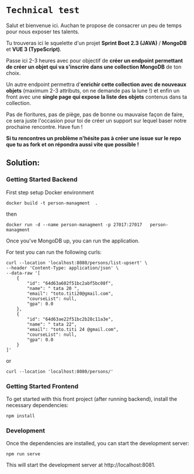 # **`Technical test`**

Salut et bienvenue ici. Auchan te propose de consacrer un peu de temps pour nous exposer tes talents.

Tu trouveras ici le squelette d'un projet **Sprint Boot 2.3 (JAVA)** / **MongoDB** et **VUE 3 (TypeScript)**.

Passe ici 2-3 heures avec pour objectif de **créer un endpoint permettant de créer un objet qui va s'inscrire dans une collection MongoDB** de ton choix. 

Un autre endpoint permettra d'**enrichir cette collection avec de nouveaux objets** (maximum 2-3 attributs, on ne demande pas la lune !) et enfin un front avec une **single page qui expose la liste des objets** contenus dans ta collection.

Pas de fioritures, pas de piège, pas de bonne ou mauvaise façon de faire, ce sera juste l'occasion pour toi de créer un support sur lequel baser notre prochaine rencontre.
Have fun !

**Si tu rencontres un problème n'hésite pas à créer une issue sur le repo que tu as fork et on répondra aussi vite que possible !**

## Solution:   
### Getting Started Backend
First step setup Docker environment
```shell
docker build -t person-managment  .
```
then
```shell
docker run -d --name person-managment -p 27017:27017   person-managment 
```
Once you've MongoDB up, you can run the application.

For test you can run the following curls: 
```shell
curl --location 'localhost:8080/persons/list-upsert' \
--header 'Content-Type: application/json' \
--data-raw '[
    {
        "id": "64d63a602f51bc2abf5bc08f",
        "name": " tata 20 ",
        "email": "toto.titi20@gmail.com",
        "courseList": null,
        "gpa": 0.0
    },
    {
        "id": "64d63ae22f51bc2b28c11a3e",
        "name": " tata 22",
        "email": "toto.titi 24 @gmail.com",
        "courseList": null,
        "gpa": 0.0
    }
]'
```
or 
```shell
curl --location 'localhost:8080/persons/'
```

### Getting Started Frontend
To get started with this front project (after running backend), install the necessary dependencies:
``` shell 
npm install
```

### Development
Once the dependencies are installed, you can start the development server:
```
npm run serve
```
This will start the development server at http://localhost:8081.
